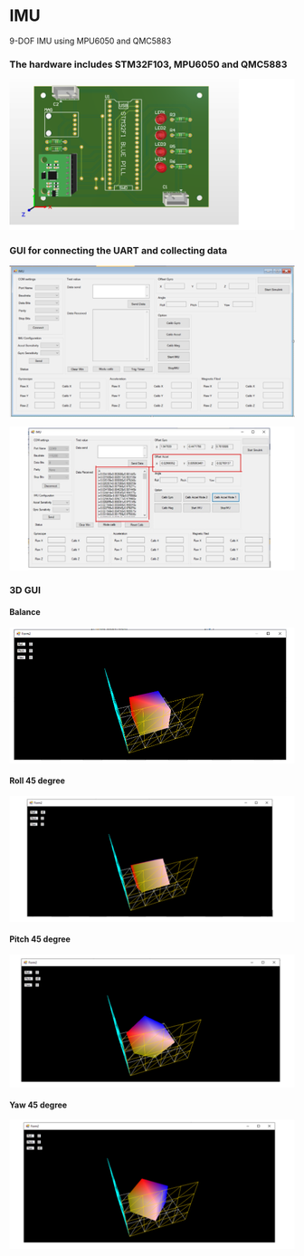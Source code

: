 # IMU
9-DOF IMU using MPU6050 and QMC5883

### The hardware includes STM32F103, MPU6050 and QMC5883 ###
![](./hardware.png)

### GUI for connecting the UART and collecting data ###
![](./GUI_connection.png)

![](./GUI_CollectData.png)

### 3D GUI ###
#### Balance ####
![](./ideal.png)

#### Roll 45 degree ####
![](./roll_45.png)

#### Pitch 45 degree ####
![](./pitch_45.png)

#### Yaw 45 degree ####
![](./yaw_45.png)
